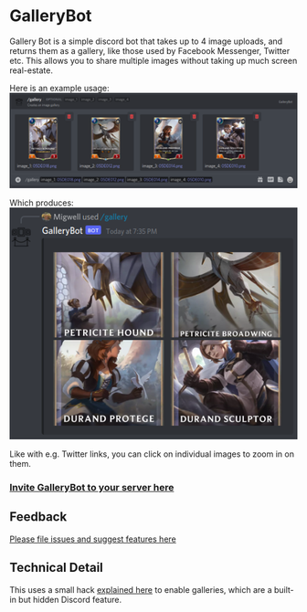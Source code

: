 # GalleryBot

Gallery Bot is a simple discord bot that takes up to 4 image uploads, and returns them as a gallery, like those used by Facebook Messenger, Twitter etc.
This allows you to share multiple images without taking up much screen real-estate.

Here is an example usage:
![](media/cmd_example.png)

Which produces:
![](media/cmd_output.png)

Like with e.g. Twitter links, you can click on individual images to zoom in on them.

### [Invite GalleryBot to your server here](https://discord.com/api/oauth2/authorize?client_id=941226891896033310&scope=applications.commands)

## Feedback

[Please file issues and suggest features here](https://github.com/multimeric/GalleryBot/issues)

## Technical Detail

This uses a small hack [explained here](https://github.com/discord/discord-api-docs/discussions/3253#discussioncomment-952628) to enable galleries, which are a built-in but hidden Discord feature.